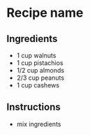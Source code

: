 # Recipe name

## Ingredients

- 1 cup walnuts
- 1 cup pistachios
- 1/2 cup almonds
- 2/3 cup peanuts
- 1 cup cashews


## Instructions

- mix ingredients
